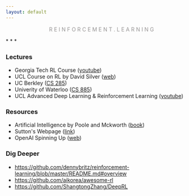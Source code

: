 ```yaml
---
layout: default
---
```

<p style="text-align: center; color:#5c58589f; margin =0">R E I N F O R C E M E N T . L E A R N I N G</p>
* * *

### Lectures
- Georgia Tech RL Course ([youtube](https://www.youtube.com/playlist?list=PLFihX_3MLxS-xipfAZUwzAie7AWbJQ8k2))
- UCL Course on RL by David Silver ([web](http://www0.cs.ucl.ac.uk/staff/d.silver/web/Teaching.html))
- UC Berkley ([CS 285](http://rail.eecs.berkeley.edu/deeprlcourse/))
- Univerity of Waterloo ([CS 885](https://cs.uwaterloo.ca/~ppoupart/teaching/cs885-spring18/))
- UCL Advanced Deep Learning & Reinforcement Learning ([youtube](https://www.youtube.com/playlist?list=PLqYmG7hTraZDNJre23vqCGIVpfZ_K2RZs))


### Resources
- Artificial Intelligence by Poole and Mckworth ([book](https://artint.info/2e/html/ArtInt2e.html))
- Sutton's Webpage ([link](http://incompleteideas.net/))
- OpenAI Spinning Up ([web](https://spinningup.openai.com))


### Dig Deeper
- https://github.com/dennybritz/reinforcement-learning/blob/master/README.md#overview
- https://github.com/aikorea/awesome-rl
- https://github.com/ShangtongZhang/DeepRL
